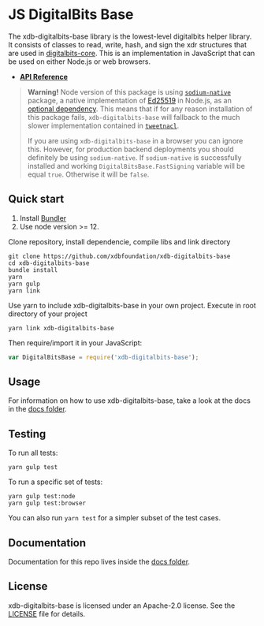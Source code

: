 # JS DigitalBits Base

The xdb-digitalbits-base library is the lowest-level digitalbits helper library. It consists
of classes to read, write, hash, and sign the xdr structures that are used in
[digitalbits-core](https://github.com/xdbfoundation/DigitalBits). This is an
implementation in JavaScript that can be used on either Node.js or web browsers.

- **[API Reference](https://xdbfoundation.github.io/xdb-digitalbits-base/)**

> **Warning!** Node version of this package is using [`sodium-native`](https://www.npmjs.com/package/sodium-native) package, a native implementation of [Ed25519](https://ed25519.cr.yp.to/) in Node.js, as an [optional dependency](https://docs.npmjs.com/files/package.json#optionaldependencies).
> This means that if for any reason installation of this package fails, `xdb-digitalbits-base` will fallback to the much slower implementation contained in [`tweetnacl`](https://www.npmjs.com/package/tweetnacl).
>
> If you are using `xdb-digitalbits-base` in a browser you can ignore this. However, for production backend deployments you should definitely be using `sodium-native`.
> If `sodium-native` is successfully installed and working
> `DigitalBitsBase.FastSigning` variable will be equal `true`. Otherwise it will be
> `false`.

## Quick start

1. Install [Bundler](https://bundler.io)
2. Use node version >= 12. 

Clone repository, install dependencie, compile libs and link directory 

```shell
git clone https://github.com/xdbfoundation/xdb-digitalbits-base
cd xdb-digitalbits-base
bundle install
yarn
yarn gulp
yarn link
```

Use yarn to include xdb-digitalbits-base in your own project. Execute in root directory of your project

```shell
yarn link xdb-digitalbits-base
```

Then require/import it in your JavaScript:

```js
var DigitalBitsBase = require('xdb-digitalbits-base');
```
## Usage

For information on how to use xdb-digitalbits-base, take a look at the docs in the
[docs folder](./docs).

## Testing

To run all tests:

```shell
yarn gulp test
```

To run a specific set of tests:

```shell
yarn gulp test:node
yarn gulp test:browser
```

You can also run `yarn test` for a simpler subset of the test cases.

## Documentation

Documentation for this repo lives inside the [docs folder](./docs).


## License

xdb-digitalbits-base is licensed under an Apache-2.0 license. See the
[LICENSE](./LICENSE) file for details.
